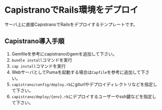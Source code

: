 # CapistranoでRails環境をデプロイ

サーバ上に直接CapistranoでRailsをデプロイするテンプレートです。  

## Capistrano導入手順

1. Gemfileを参考にcapistranoのgemを追加して下さい。
2. `bundle install`コマンドを実行
3. `cap install`コマンドを実行
4. WebサーバとしてPumaを起動する場合は`Capfile`を参考に追加して下さい。
5. `capistrano/config/deploy.rb`にgiturlやデプロイディレクトリなどを指定して下さい。
6. `capistrano/deploy/{env}.rb`にデプロイするユーザーやssh鍵などを指定して下さい。
